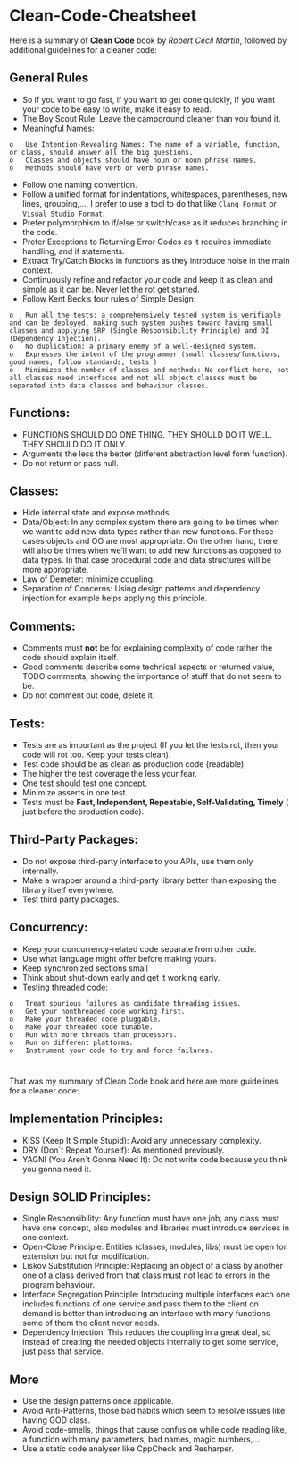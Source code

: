 # Clean-Code-Cheatsheet

Here is a summary of  **Clean Code** book by *Robert Cecil Martin*, followed by additional guidelines for a cleaner code:

## General Rules
-	So if you want to go fast, if you want to get done quickly, if you want your code to be easy to write, make it easy to read.
-	The Boy Scout Rule: Leave the campground cleaner than you found it.
-	Meaningful Names:
```
o	Use Intention-Revealing Names: The name of a variable, function, or class, should answer all the big questions.
o	Classes and objects should have noun or noun phrase names.
o	Methods should have verb or verb phrase names.
```
- Follow one naming convention.
- Follow a unified format for indentations, whitespaces, parentheses, new lines, grouping,..., I prefer to use a tool to do that like `Clang Format` or `Visual Studio Format`. 
- Prefer polymorphism to if/else or switch/case as it reduces branching in the code.
- Prefer Exceptions to Returning Error Codes as it requires immediate handling, and if statements.
- Extract Try/Catch Blocks in functions as they introduce noise in the main context.
- Continuously refine and refactor your code and keep it as clean and simple as it can be. Never let the rot get started.
- Follow Kent Beck’s four rules of Simple Design:
```
o	Run all the tests: a comprehensively tested system is verifiable and can be deployed, making such system pushes toward having small classes and applying SRP (Single Responsibility Principle) and DI (Dependency Injection).
o	No duplication: a primary enemy of a well-designed system.
o	Expresses the intent of the programmer (small classes/functions, good names, follow standards, tests )
o	Minimizes the number of classes and methods: No conflict here, not all classes need interfaces and not all object classes must be separated into data classes and behaviour classes.
```
## Functions:
-	FUNCTIONS SHOULD DO ONE THING. THEY SHOULD DO IT WELL. THEY SHOULD DO IT ONLY.
-	Arguments the less the better (different abstraction level form function).
-	Do not return or pass null.
## Classes:
-	Hide internal state and expose methods.
-	Data/Object: In any complex system there are going to be times when we want to add new data types rather than new functions. For these cases objects and OO are most appropriate. On the other hand, there will also be times when we’ll want to add new functions as opposed to data types. In that case procedural code and data structures will be more appropriate.
-	Law of Demeter: minimize coupling.
-	Separation of Concerns: Using design patterns and dependency injection for example helps applying this principle.
## Comments:
-	Comments must **not** be for explaining complexity of code rather the code should explain itself. 
-	Good comments describe some technical aspects or returned value, TODO comments, showing the importance of stuff that do not seem to be.
-	Do not comment out code, delete it.
## Tests:
-	Tests are as important as the project (If you let the tests rot, then your code will rot too. Keep your tests clean).
-	Test code should be as clean as production code (readable).
-	The higher the test coverage the less your fear.
-	One test should test one concept.
-	Minimize asserts in one test.
-	Tests must be **Fast, Independent, Repeatable, Self-Validating, Timely** ( just before the production code).
## Third-Party Packages:
-	Do not expose third-party interface to you APIs, use them only internally.
- Make a wrapper around a third-party library better than exposing the library itself everywhere.
- Test third party packages.
## Concurrency:
-	Keep your concurrency-related code separate from other code.
-	Use what language might offer before making yours.
-	Keep synchronized sections small
-	Think about shut-down early and get it working early.
-	Testing threaded code:
```
o	Treat spurious failures as candidate threading issues.
o	Get your nonthreaded code working first.
o	Make your threaded code pluggable.
o	Make your threaded code tunable.
o	Run with more threads than processors.
o	Run on different platforms.
o	Instrument your code to try and force failures.
```
#
That was my summary of Clean Code book and here are more guidelines for a cleaner code:
## Implementation Principles:
- KISS (Keep It Simple Stupid): Avoid any unnecessary complexity.
- DRY (Don`t Repeat Yourself): As mentioned previously.
- YAGNI (You Aren`t Gonna Need It): Do not write code because you think you gonna need it.
## Design SOLID Principles:
- Single Responsibility: Any function must have one job, any class must have one concept, also modules and libraries must introduce services in one context.
- Open-Close Principle: Entities (classes, modules, libs) must be open for extension but not for modification.
- Liskov Substitution Principle: Replacing an object of a class by another one of a class derived from that class must not lead to errors in the program behaviour.
- Interface Segregation Principle: Introducing multiple interfaces each one includes functions of one service and pass them to the client on demand is better than introducing an interface with many functions some of them the client never needs.
- Dependency Injection: This reduces the coupling in a great deal, so instead of creating the needed objects internally to get some service, just pass that service.
## More
- Use the design patterns once applicable.
- Avoid Anti-Patterns, those bad habits which seem to resolve issues like having GOD class.
- Avoid code-smells, things that cause confusion while code reading like, a function with many parameters, bad names, magic numbers,...
- Use a static code analyser like CppCheck and Resharper. 
